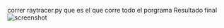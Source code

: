 correr raytracer.py que es el que corre todo el porgrama
Resultado final
![screenshot](https://github.com/Javilejoo/graficas/assets/83861800/7f4f0793-c195-465e-a97c-dec21e8b7d1a)
